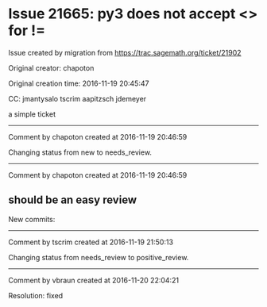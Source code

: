 # Issue 21665: py3 does not accept <> for !=

Issue created by migration from https://trac.sagemath.org/ticket/21902

Original creator: chapoton

Original creation time: 2016-11-19 20:45:47

CC:  jmantysalo tscrim aapitzsch jdemeyer

a simple ticket


---

Comment by chapoton created at 2016-11-19 20:46:59

Changing status from new to needs_review.


---

Comment by chapoton created at 2016-11-19 20:46:59

should be an easy review
----
New commits:


---

Comment by tscrim created at 2016-11-19 21:50:13

Changing status from needs_review to positive_review.


---

Comment by vbraun created at 2016-11-20 22:04:21

Resolution: fixed
